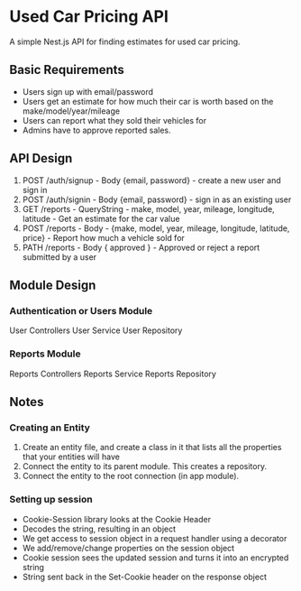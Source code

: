 # Used Car Pricing API

A simple Nest.js API for finding estimates for used car pricing.

## Basic Requirements

- Users sign up with email/password
- Users get an estimate for how much their car is worth based on the make/model/year/mileage
- Users can report what they sold their vehicles for
- Admins have to approve reported sales.

## API Design

1. POST /auth/signup - Body {email, password} - create a new user and sign in
2. POST /auth/signin - Body {email, password} - sign in as an existing user
3. GET /reports - QueryString - make, model, year, mileage, longitude, latitude - Get an estimate for the car value
4. POST /reports - Body - {make, model, year, mileage, longitude, latitude, price} - Report how much a vehicle sold for
5. PATH /reports - Body { approved } - Approved or reject a report submitted by a user

## Module Design

### Authentication or Users Module

User Controllers
User Service
User Repository

### Reports Module

Reports Controllers
Reports Service
Reports Repository

## Notes

### Creating an Entity

1. Create an entity file, and  create a class in it that lists all the properties that your entities will have
2. Connect the entity to its parent module. This creates a repository.
3. Connect the entity to the root connection (in app module).

### Setting up session

- Cookie-Session library looks at the Cookie Header
- Decodes the string, resulting in an object
- We get access to session object in a request handler using a decorator
- We add/remove/change properties on the session object
- Cookie session sees the updated session and turns it into an encrypted string
- String sent back in the Set-Cookie header on the response object
  
